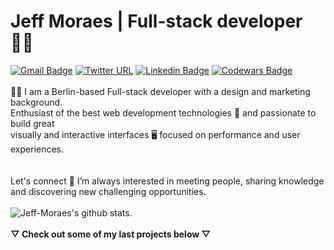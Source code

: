 # Jeff Moraes | Full-stack developer :man_technologist:

[![Gmail Badge](https://img.shields.io/badge/-jeff.dev.moraes@gmail.com-282A36?style=flat-square&logo=Gmail&logoColor=red&link=mailto:jeff.dev.moraes@gmail.com)](mailto:jeff.dev.moraes@gmail.com) [![Twitter URL](https://img.shields.io/badge/-@Jeff_de_Moraes-282A36?style=flat-square&logo=twitter&logoColor=red&url=https%3A%2F%2Ftwitter.com%2FJeff_de_Moraes)](https://twitter.com/Jeff_de_Moraes) [![Linkedin Badge](https://img.shields.io/badge/-Jeff_Moraes-282A36?style=flat-square&logo=Linkedin&logoColor=red&link=https://www.linkedin.com/in/jeff-moraes/)](https://www.linkedin.com/in/jeff-moraes/) [![Codewars Badge](https://www.codewars.com/users/JeffMoraes/badges/micro?style=flat-square&url=https://www.codewars.com/users/JeffMoraes)](https://www.codewars.com/users/JeffMoraes)
<br/>
<br/>
🙋‍♂️ I am a Berlin-based Full-stack developer with a design and marketing background.<br/>
Enthusiast of the best web development technologies 🚀 and passionate to build great<br/> 
visually and interactive interfaces 🖥 focused on performance and user experiences.<br/>
<br/>
<br/>
Let's connect 💬 I’m always interested in meeting people, sharing knowledge<br/>
and discovering new challenging opportunities.
<br/>
<br/>
![Jeff-Moraes's github stats](https://github-readme-stats.vercel.app/api?username=Jeff-Moraes&show_icons=true&theme=dracula). 
<br/>
<br/>
**▽ Check out some of my last projects below ▽**
